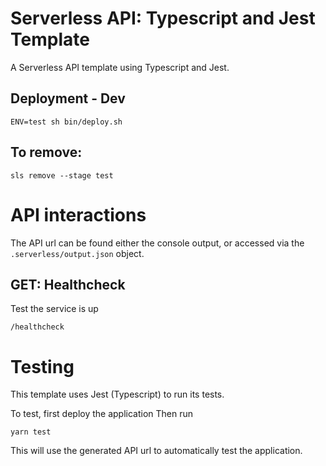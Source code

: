 # Serverless API: Typescript and Jest Template
A Serverless API template using Typescript and Jest.

## Deployment - Dev

```
ENV=test sh bin/deploy.sh
```

## To remove:
```
sls remove --stage test
```

# API interactions
The API url can be found either the console output, or accessed via the `.serverless/output.json` object.

## GET: Healthcheck
Test the service is up

```
/healthcheck
```

# Testing
This template uses Jest (Typescript) to run its tests.

To test, first deploy the application
Then run
```
yarn test
```

This will use the generated API url to automatically test the application.
